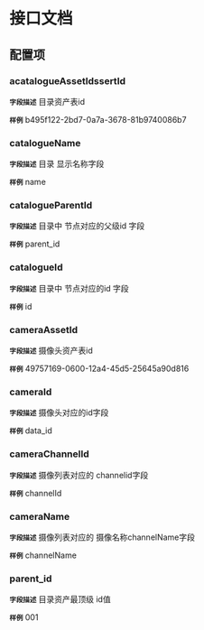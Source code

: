 <!-- 以下为接口文档样例，请根据实际组件配置项及逻辑控制输出接口文档，文档提供两份，md源文件与html，html对外供配置查阅使用 -->
# 接口文档
<!-- 给配置人员使用的配置项字段介绍及样例，没有请删除此项 -->
## 配置项
### acatalogueAssetIdssertId
**`字段描述`**
目录资产表id

**`样例`**
b495f122-2bd7-0a7a-3678-81b9740086b7

### catalogueName
**`字段描述`**
目录 显示名称字段

**`样例`**
name

### catalogueParentId
**`字段描述`**
目录中 节点对应的父级id 字段

**`样例`**
parent_id

### catalogueId
**`字段描述`**
目录中 节点对应的id 字段

**`样例`**
id

### cameraAssetId
**`字段描述`**
摄像头资产表id

**`样例`**
49757169-0600-12a4-45d5-25645a90d816

### cameraId
**`字段描述`**
摄像头对应的id字段

**`样例`**
data_id

### cameraChannelId
**`字段描述`**
摄像列表对应的 channelid字段

**`样例`**
channelId

### cameraName
**`字段描述`**
摄像列表对应的 摄像名称channelName字段

**`样例`**
channelName


### parent_id
**`字段描述`**
目录资产最顶级 id值

**`样例`**
001


